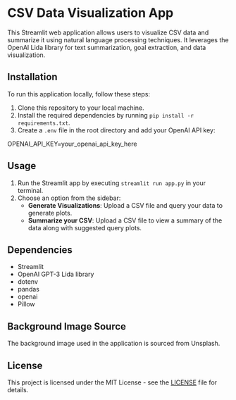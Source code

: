 # CSV Data Visualization App

This Streamlit web application allows users to visualize CSV data and summarize it using natural language processing techniques. It leverages the OpenAI Lida library for text summarization, goal extraction, and data visualization.

## Installation

To run this application locally, follow these steps:

1. Clone this repository to your local machine.
2. Install the required dependencies by running `pip install -r requirements.txt`.
3. Create a `.env` file in the root directory and add your OpenAI API key:

OPENAI_API_KEY=your_openai_api_key_here

## Usage

1. Run the Streamlit app by executing `streamlit run app.py` in your terminal.
2. Choose an option from the sidebar:
   - **Generate Visualizations**: Upload a CSV file and query your data to generate plots.
   - **Summarize your CSV**: Upload a CSV file to view a summary of the data along with suggested query plots.

## Dependencies

- Streamlit
- OpenAI GPT-3 Lida library
- dotenv
- pandas
- openai
- Pillow

## Background Image Source

The background image used in the application is sourced from Unsplash.

## License

This project is licensed under the MIT License - see the [LICENSE](LICENSE) file for details.
